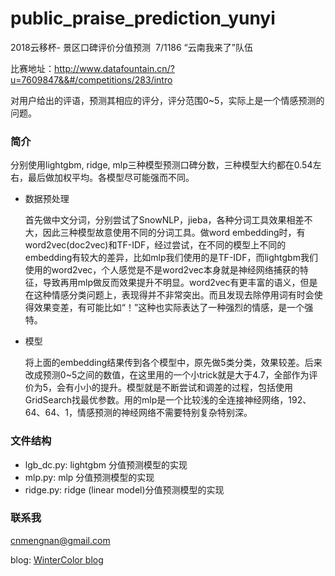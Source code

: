 # public_praise_prediction_yunyi
2018云移杯- 景区口碑评价分值预测   7/1186 “云南我来了”队伍

比赛地址：http://www.datafountain.cn/?u=7609847&&#/competitions/283/intro

对用户给出的评语，预测其相应的评分，评分范围0~5，实际上是一个情感预测的问题。

### 简介

分别使用lightgbm, ridge, mlp三种模型预测口碑分数，三种模型大约都在0.54左右，最后做加权平均。各模型尽可能强而不同。

- 数据预处理

  首先做中文分词，分别尝试了SnowNLP，jieba，各种分词工具效果相差不大，因此三种模型故意使用不同的分词工具。做word embedding时，有word2vec(doc2vec)和TF-IDF，经过尝试，在不同的模型上不同的embedding有较大的差异，比如mlp我们使用的是TF-IDF，而lightgbm我们使用的word2vec，个人感觉是不是word2vec本身就是神经网络捕获的特征，导致再用mlp做反而效果提升不明显。word2vec有更丰富的语义，但是在这种情感分类问题上，表现得并不非常突出。而且发现去除停用词有时会使得效果变差，有可能比如“！”这种也实际表达了一种强烈的情感，是一个强特。

- 模型

  将上面的embedding结果传到各个模型中，原先做5类分类，效果较差。后来改成预测0~5之间的数值，在这里用的一个小trick就是大于4.7，全部作为评价为5，会有小小的提升。模型就是不断尝试和调差的过程，包括使用GridSearch找最优参数。用的mlp是一个比较浅的全连接神经网络，192、64、64、1，情感预测的神经网络不需要特别复杂特别深。

### 文件结构

- lgb_dc.py: lightgbm 分值预测模型的实现
- mlp.py: mlp 分值预测模型的实现
- ridge.py: ridge (linear model)分值预测模型的实现

### 联系我

[cnmengnan@gmail.com](mailto:cnmengnan@gmail.com)

blog: [WinterColor blog](http://www.cnblogs.com/mengnan/)